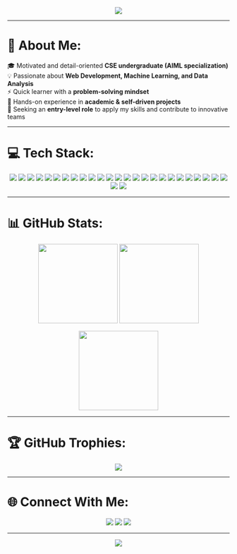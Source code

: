 <!-- Banner or Typing SVG -->
<p align="center">
  <img src="https://readme-typing-svg.herokuapp.com?font=Orbitron&size=30&color=FF00FF&center=true&vCenter=true&width=700&lines=Hey+There!+👋;I'm+Somnath+Paul;CSE+Undergrad+%7C+AIML+Enthusiast;Web+Dev+%7C+ML+%7C+Data+Analytics;Always+Learning+New+Things!+🚀">
</p>

---

# 💫 About Me:
🎓 Motivated and detail-oriented **CSE undergraduate (AIML specialization)**  
💡 Passionate about **Web Development, Machine Learning, and Data Analysis**  
⚡ Quick learner with a **problem-solving mindset**  
🚀 Hands-on experience in **academic & self-driven projects**  
🎯 Seeking an **entry-level role** to apply my skills and contribute to innovative teams  

---

# 💻 Tech Stack:
<p align="center">
  
<!-- Programming -->
<img src="https://img.shields.io/badge/Java-ED8B00?style=for-the-badge&logo=openjdk&logoColor=white"/>
<img src="https://img.shields.io/badge/C-00599C?style=for-the-badge&logo=c&logoColor=white"/>
<img src="https://img.shields.io/badge/C++-00599C?style=for-the-badge&logo=cplusplus&logoColor=white"/>
<img src="https://img.shields.io/badge/Python-3776AB?style=for-the-badge&logo=python&logoColor=ffdd54"/>

<!-- Web -->
<img src="https://img.shields.io/badge/HTML5-E34F26?style=for-the-badge&logo=html5&logoColor=white"/>
<img src="https://img.shields.io/badge/CSS3-1572B6?style=for-the-badge&logo=css3&logoColor=white"/>
<img src="https://img.shields.io/badge/Django-092E20?style=for-the-badge&logo=django&logoColor=white"/>
<img src="https://img.shields.io/badge/Flask-000000?style=for-the-badge&logo=flask&logoColor=white"/>
<img src="https://img.shields.io/badge/FastAPI-005571?style=for-the-badge&logo=fastapi&logoColor=white"/>
<img src="https://img.shields.io/badge/Spring-6DB33F?style=for-the-badge&logo=spring&logoColor=white"/>

<!-- Databases -->
<img src="https://img.shields.io/badge/MySQL-4479A1?style=for-the-badge&logo=mysql&logoColor=white"/>
<img src="https://img.shields.io/badge/SQLite-07405E?style=for-the-badge&logo=sqlite&logoColor=white"/>
<img src="https://img.shields.io/badge/MongoDB-4EA94B?style=for-the-badge&logo=mongodb&logoColor=white"/>
<img src="https://img.shields.io/badge/Oracle-F80000?style=for-the-badge&logo=oracle&logoColor=white"/>

<!-- ML / Data -->
<img src="https://img.shields.io/badge/TensorFlow-FF6F00?style=for-the-badge&logo=tensorflow&logoColor=white"/>
<img src="https://img.shields.io/badge/PyTorch-EE4C2C?style=for-the-badge&logo=pytorch&logoColor=white"/>
<img src="https://img.shields.io/badge/scikit--learn-F7931E?style=for-the-badge&logo=scikit-learn&logoColor=white"/>
<img src="https://img.shields.io/badge/Keras-D00000?style=for-the-badge&logo=keras&logoColor=white"/>
<img src="https://img.shields.io/badge/Pandas-150458?style=for-the-badge&logo=pandas&logoColor=white"/>
<img src="https://img.shields.io/badge/Numpy-013243?style=for-the-badge&logo=numpy&logoColor=white"/>
<img src="https://img.shields.io/badge/Matplotlib-000000?style=for-the-badge&logo=Matplotlib&logoColor=white"/>

<!-- Cloud & Tools -->
<img src="https://img.shields.io/badge/AWS-FF9900?style=for-the-badge&logo=amazon-aws&logoColor=white"/>
<img src="https://img.shields.io/badge/Google%20Cloud-4285F4?style=for-the-badge&logo=google-cloud&logoColor=white"/>
<img src="https://img.shields.io/badge/Firebase-039BE5?style=for-the-badge&logo=firebase"/>
<img src="https://img.shields.io/badge/Docker-0db7ed?style=for-the-badge&logo=docker&logoColor=white"/>
<img src="https://img.shields.io/badge/Git-F05033?style=for-the-badge&logo=git&logoColor=white"/>
<img src="https://img.shields.io/badge/GitHub-181717?style=for-the-badge&logo=github&logoColor=white"/>

</p>

---

# 📊 GitHub Stats:
<p align="center">
  <img src="https://github-readme-stats.vercel.app/api?username=paul8478&theme=radical&hide_border=false&include_all_commits=true&count_private=true" height="180px"/>
  <img src="https://github-readme-streak-stats.herokuapp.com/?user=paul8478&theme=radical&hide_border=false" height="180px"/>
</p>

<p align="center">
  <img src="https://github-readme-stats.vercel.app/api/top-langs/?username=paul8478&theme=radical&hide_border=false&include_all_commits=true&count_private=true&layout=compact" height="180px"/>
</p>

---

# 🏆 GitHub Trophies:
<p align="center">
  <img src="https://github-profile-trophy.vercel.app/?username=paul8478&theme=dracula&no-frame=true&no-bg=false&margin-w=15"/>
</p>

---

# 🌐 Connect With Me:
<p align="center">
  <a href="https://www.linkedin.com/in/YOUR-REAL-LINKEDIN"><img src="https://img.shields.io/badge/LinkedIn-%230077B5.svg?&style=for-the-badge&logo=linkedin&logoColor=white"/></a>
  <a href="mailto:YOUR-REAL-EMAIL@gmail.com"><img src="https://img.shields.io/badge/Gmail-D14836?&style=for-the-badge&logo=gmail&logoColor=white"/></a>
  <a href="https://your-portfolio-link.com"><img src="https://img.shields.io/badge/Portfolio-000000?style=for-the-badge&logo=firefox&logoColor=FF7139"/></a>
</p>

---

<p align="center"> 
  <img src="https://visitcount.itsvg.in/api?id=paul8478&label=Profile%20Views&color=1&icon=5&pretty=true"/>
</p>
